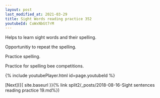 ```yaml
---
layout: post
last_modified_at: 2021-03-29
title: Sight Words reading practice 352
youtubeId: CuWxNbGt7rM
---
```

 
 
Helps to learn sight words and their spelling.

Opportunitiy to repeat the spelling. 

Practice spelling. 
 
Practice for spelling bee competitions. 
 
{% include youtubePlayer.html id=page.youtubeId %}
 
 

[Next]({{ site.baseurl }}{% link  split2/_posts/2018-08-16-Sight sentences reading practice 19.md%})
 
